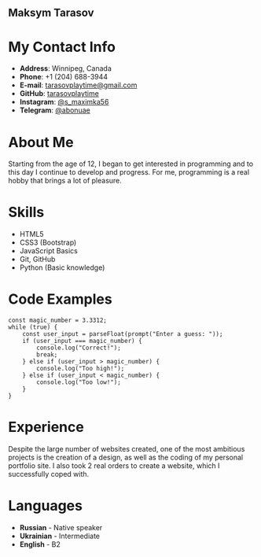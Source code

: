## Maksym Tarasov
# My Contact Info
* **Address**: Winnipeg, Canada
* **Phone**: +1 (204) 688-3944
* **E-mail**: tarasovplaytime@gmail.com
* **GitHub**: [tarasovplaytime](https://github.com/tarasovplaytime)
* **Instagram**: [@s_maximka56](https://www.instagram.com/s_maximka56/)
* **Telegram**: [@abonuae](https://t.me/abonuae)

# About Me
Starting from the age of 12, I began to get interested in programming and to this day I continue to develop and progress. For me, programming is a real hobby that brings a lot of pleasure.


# Skills
* HTML5
* CSS3 (Bootstrap)
* JavaScript Basics
* Git, GitHub
* Python (Basic knowledge) 

# Code Examples
```
const magic_number = 3.3312;
while (true) {
    const user_input = parseFloat(prompt("Enter a guess: "));
    if (user_input === magic_number) {
        console.log("Correct!");
        break;
    } else if (user_input > magic_number) {
        console.log("Too high!");
    } else if (user_input < magic_number) {
        console.log("Too low!");
    }
}
```

# Experience
Despite the large number of websites created, one of the most ambitious projects is the creation of a design, as well as the coding of my personal portfolio site. I also took 2 real orders to create a website, which I successfully coped with.

# Languages
* **Russian** - Native speaker
* **Ukrainian** - Intermediate
* **English** - B2
